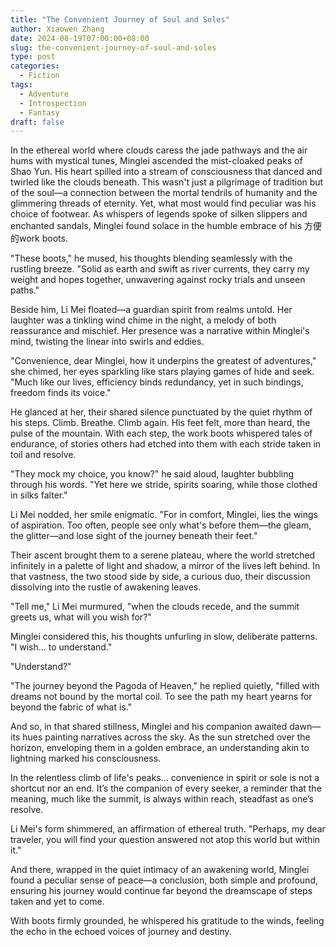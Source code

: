```yaml
---
title: "The Convenient Journey of Soul and Soles"
author: Xiaowen Zhang
date: 2024-08-19T07:00:00+08:00
slug: the-convenient-journey-of-soul-and-soles
type: post
categories:
  - Fiction
tags:
  - Adventure
  - Introspection
  - Fantasy
draft: false
---
```


In the ethereal world where clouds caress the jade pathways and the air hums with mystical tunes, Minglei ascended the mist-cloaked peaks of Shao Yun. His heart spilled into a stream of consciousness that danced and twirled like the clouds beneath. This wasn't just a pilgrimage of tradition but of the soul—a connection between the mortal tendrils of humanity and the glimmering threads of eternity. Yet, what most would find peculiar was his choice of footwear. As whispers of legends spoke of silken slippers and enchanted sandals, Minglei found solace in the humble embrace of his 方便的work boots.

"These boots," he mused, his thoughts blending seamlessly with the rustling breeze. "Solid as earth and swift as river currents, they carry my weight and hopes together, unwavering against rocky trials and unseen paths."

Beside him, Li Mei floated—a guardian spirit from realms untold. Her laughter was a tinkling wind chime in the night, a melody of both reassurance and mischief. Her presence was a narrative within Minglei's mind, twisting the linear into swirls and eddies. 

"Convenience, dear Minglei, how it underpins the greatest of adventures," she chimed, her eyes sparkling like stars playing games of hide and seek. "Much like our lives, efficiency binds redundancy, yet in such bindings, freedom finds its voice."

He glanced at her, their shared silence punctuated by the quiet rhythm of his steps. Climb. Breathe. Climb again. His feet felt, more than heard, the pulse of the mountain. With each step, the work boots whispered tales of endurance, of stories others had etched into them with each stride taken in toil and resolve.

"They mock my choice, you know?" he said aloud, laughter bubbling through his words. "Yet here we stride, spirits soaring, while those clothed in silks falter."

Li Mei nodded, her smile enigmatic. "For in comfort, Minglei, lies the wings of aspiration. Too often, people see only what's before them—the gleam, the glitter—and lose sight of the journey beneath their feet."

Their ascent brought them to a serene plateau, where the world stretched infinitely in a palette of light and shadow, a mirror of the lives left behind. In that vastness, the two stood side by side, a curious duo, their discussion dissolving into the rustle of awakening leaves.

"Tell me," Li Mei murmured, "when the clouds recede, and the summit greets us, what will you wish for?"

Minglei considered this, his thoughts unfurling in slow, deliberate patterns. "I wish... to understand."

"Understand?"

"The journey beyond the Pagoda of Heaven," he replied quietly, "filled with dreams not bound by the mortal coil. To see the path my heart yearns for beyond the fabric of what is."

And so, in that shared stillness, Minglei and his companion awaited dawn—its hues painting narratives across the sky. As the sun stretched over the horizon, enveloping them in a golden embrace, an understanding akin to lightning marked his consciousness.

In the relentless climb of life's peaks... convenience in spirit or sole is not a shortcut nor an end. It’s the companion of every seeker, a reminder that the meaning, much like the summit, is always within reach, steadfast as one’s resolve.

Li Mei's form shimmered, an affirmation of ethereal truth. "Perhaps, my dear traveler, you will find your question answered not atop this world but within it."

And there, wrapped in the quiet intimacy of an awakening world, Minglei found a peculiar sense of peace—a conclusion, both simple and profound, ensuring his journey would continue far beyond the dreamscape of steps taken and yet to come.

With boots firmly grounded, he whispered his gratitude to the winds, feeling the echo in the echoed voices of journey and destiny. 